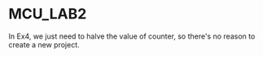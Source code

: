 # MCU_LAB2
In Ex4, we just need to halve the value of counter, so there's no reason to create a new project. 
